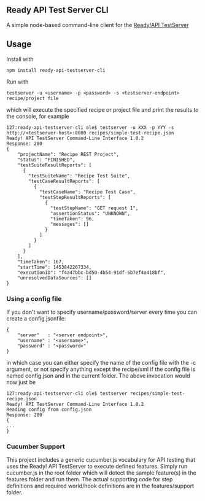 ## Ready API Test Server CLI

A simple node-based command-line client for the [Ready!API TestServer](http://readyapi.smartbear.com/testserver/start)


## Usage

Install with 

```
npm install ready-api-testserver-cli
```

Run with 

```
testserver -u <username> -p <password> -s <testserver-endpoint> recipe/project file
```

which will execute the specified recipe or project file and print the results to the console, for example

```
127:ready-api-testserver-cli ole$ testserver -u XXX -p YYY -s http://<testserver-host>:8080 recipes/simple-test-recipe.json
Ready! API TestServer Command-Line Interface 1.0.2
Response: 200
{
    "projectName": "Recipe REST Project",
    "status": "FINISHED",
    "testSuiteResultReports": [
      {
        "testSuiteName": "Recipe Test Suite",
        "testCaseResultReports": [
          {
            "testCaseName": "Recipe Test Case",
            "testStepResultReports": [
              {
                "testStepName": "GET request 1",
                "assertionStatus": "UNKNOWN",
                "timeTaken": 96,
                "messages": []
              }
            ]
          }
        ]
      }
    ],
    "timeTaken": 167,
    "startTime": 1453842267334,
    "executionID": "f4a47bbc-bd50-4b54-91df-5b7ef4a418bf",
    "unresolvedDataSources": []
}
```

### Using a config file

If you don't want to specify username/password/server every time you can create
a config.jsonfile:

```
{
    "server"   : "<server endpoint>",
    "username" : "<username>",
    "password" : "<password>"
}
```

in which case you can either specify the name of the config file with the -c argument, or
not specify anything except the recipe/xml if the config file is named config.json and in the current 
folder. The above invocation would now just be

```
127:ready-api-testserver-cli ole$ testserver recipes/simple-test-recipe.json
Ready! API TestServer Command-Line Interface 1.0.2
Reading config from config.json
Response: 200
{
...
}
```

### Cucumber Support

This project includes a generic cucumber.js vocabulary for API testing that uses the Ready! API TestServer to 
execute defined features. Simply run cucumber.js in the root folder which will detect the sample feature(s) in the
features folder and run them. The actual supporting code for step definitions and required world/hook definitions
are in the features/support folder.

